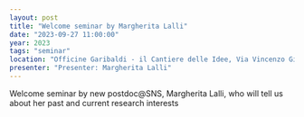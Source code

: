 ```yaml
---
layout: post
title: "Welcome seminar by Margherita Lalli"
date: "2023-09-27 11:00:00"
year: 2023
tags: "seminar"
location: "Officine Garibaldi - il Cantiere delle Idee, Via Vincenzo Gioberti, 39, 56124 Pisa PI, Italy"
presenter: "Presenter: Margherita Lalli"
---
```


Welcome seminar by new postdoc@SNS, Margherita Lalli, who will tell us about her past and current research interests